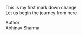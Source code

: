This is my first mark down change 
<br>
Let us begin the journey from here

Author <br>Abhinav Sharma
